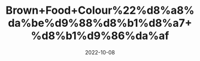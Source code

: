 ---
title: 'Brown+Food+Colour%22%d8%a8%da%be%d9%88%d8%b1%d8%a7+%d8%b1%d9%86%da%af'
date: '2022-10-08' 
metatag: '' 
inventory: '0' 
draft: false 
# meta description 
shortDescripton: ''
description: 'Food+Colour'
longdescription: ''
featured: True
# product Price
price: '40.0'
# Product Short Description
shortDescription: ''
productID: '9C5B855B-6725-ED11-9968-005056B3A416'
type: 'products'
category: 'Food+Colour' 
thumnailproduct: 'https://eraconnect.blob.core.windows.net/product-images/aminsaddiquidawakhana/9C5B855B-6725-ED11-9968-005056B3A416.webp' 
images:
  - image: 'https://eraconnect.blob.core.windows.net/product-images/aminsaddiquidawakhana/9C5B855B-6725-ED11-9968-005056B3A416.webp'  
Variants:
---
